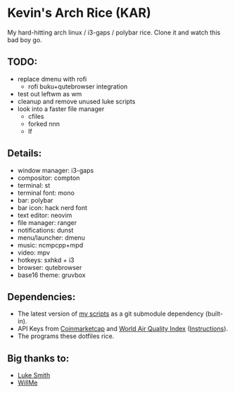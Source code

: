 # Kevin's Arch Rice (KAR)
My hard-hitting arch linux / i3-gaps / polybar rice.
Clone it and watch this bad boy go.

## TODO:
* replace dmenu with rofi
	* rofi buku+qutebrowser integration
* test out leftwm as wm
* cleanup and remove unused luke scripts
* look into a faster file manager
	* cfiles
	* forked nnn
	* lf

## Details:

* window manager: i3-gaps
* compositor: compton
* terminal: st
* terminal font: mono
* bar: polybar
* bar icon: hack nerd font
* text editor: neovim
* file manager: ranger
* notifications: dunst
* menu/launcher: dmenu
* music: ncmpcpp+mpd
* video: mpv
* hotkeys: sxhkd + i3
* browser: qutebrowser
* base16 theme: gruvbox

## Dependencies:

* The latest version of [my scripts](https://github.com/kpatel28/scripts) as a git submodule dependency (built-in).
* API Keys from [Coinmarketcap](https://coinmarketcap.com/api) and [World Air Quality Index](http://aqicn.org/data-platform/token/#/) ([Instructions](https://github.com/kpatel28/scripts/blob/master/polybar/README.md)).
* The programs these dotfiles rice.

## Big thanks to:

* [Luke Smith](https://github.com/LukeSmithxyz)
* [WillMe](https://github.com/WillemMe)

